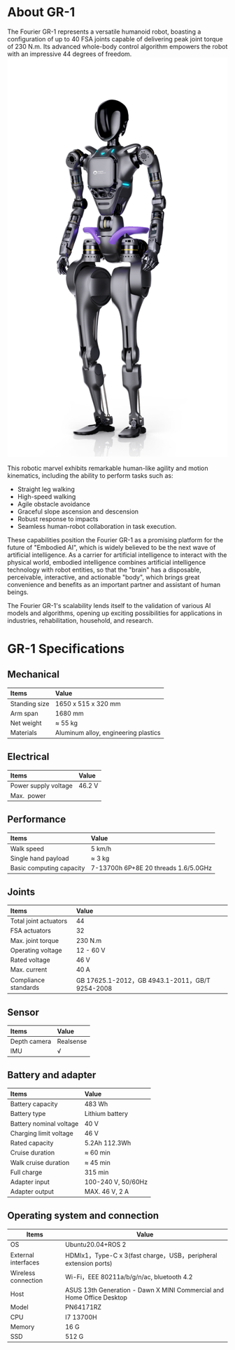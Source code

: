# About GR-1

The Fourier GR-1 represents a versatile humanoid robot, boasting a configuration of up to 40 FSA joints capable of delivering peak joint torque of 230 N.m. Its advanced whole-body control algorithm empowers the robot with an impressive 44 degrees of freedom.
![1699499072424](../static/banner.png ":size=40%")

This robotic marvel exhibits remarkable human-like agility and motion kinematics, including the ability to perform tasks such as:

* Straight leg walking
* High-speed walking
* Agile obstacle avoidance
* Graceful slope ascension and descension
* Robust response to impacts
* Seamless human-robot collaboration in task execution.

These capabilities position the Fourier GR-1 as a promising platform for the future of "Embodied AI", which is widely believed to be the next wave of artificial intelligence. As a carrier for artificial intelligence to interact with the physical world, embodied intelligence combines artificial intelligence technology with robot entities, so that the "brain" has a disposable, perceivable, interactive, and actionable "body", which brings great convenience and benefits as an important partner and assistant of human beings.

The Fourier GR-1's scalability lends itself to the validation of various AI models and algorithms, opening up exciting possibilities for applications in industries, rehabilitation, household, and research.


<h1>GR-1 Specifications</h1>

## Mechanical

| Items         | Value                                |
| :------------ | :----------------------------------- |
| Standing size | 1650 x 515 x 320 mm                  |
| Arm span      | 1680 mm                              |
| Net weight    | ≈ 55 kg                              |
| Materials     | Aluminum alloy, engineering plastics |

## Electrical

| Items                | Value  |
| :------------------- | :----- |
| Power supply voltage | 46.2 V |
| Max.  power          |        |

## Performance

| Items                    | Value                                |
| :----------------------- | :----------------------------------- |
| Walk speed               | 5 km/h                               |
| Single hand payload      | ≈ 3 kg                               |
| Basic computing capacity | 7-13700h 6P+8E 20 threads 1.6/5.0GHz |

## Joints

| Items                 | Value                                           |
| :-------------------- | :---------------------------------------------- |
| Total joint actuators | 44                                              |
| FSA actuators         | 32                                              |
| Max. joint torque     | 230 N.m                                         |
| Operating voltage     | 12 - 60 V                                       |
| Rated voltage         | 46 V                                            |
| Max. current          | 40 A                                            |
| Compliance standards  | GB 17625.1-2012，GB 4943.1-2011，GB/T 9254-2008 |

## Sensor

| Items        | Value     |
| :----------- | :-------- |
| Depth camera | Realsense |
| IMU          | √         |

## Battery and adapter

| Items                   | Value              |
| :---------------------- | :----------------- |
| Battery capacity        | 483 Wh             |
| Battery type            | Lithium battery    |
| Battery nominal voltage | 40 V               |
| Charging limit voltage  | 46 V               |
| Rated capacity          | 5.2Ah 112.3Wh      |
| Cruise duration         | ≈ 60 min           |
| Walk cruise duration    | ≈ 45 min           |
| Full charge             | 315 min            |
| Adapter input           | 100-240 V, 50/60Hz |
| Adapter output          | MAX. 46 V, 2 A     |

## Operating system and connection

| Items               | Value                                                                 |
| ------------------- | --------------------------------------------------------------------- |
| OS                  | Ubuntu20.04+ROS 2                                                     |
| External interfaces | HDMIx1，Type-C x 3(fast charge，USB，peripheral extension ports)      |
| Wireless connection | Wi-Fi，EEE 80211a/b/g/n/ac, bluetooth 4.2                             |
| Host                | ASUS 13th Generation - Dawn X MINI Commercial and Home Office Desktop |
| Model               | PN64171RZ                                                             |
| CPU                 | I7 13700H                                                             |
| Memory              | 16 G                                                                  |
| SSD                 | 512 G                                                                 |
